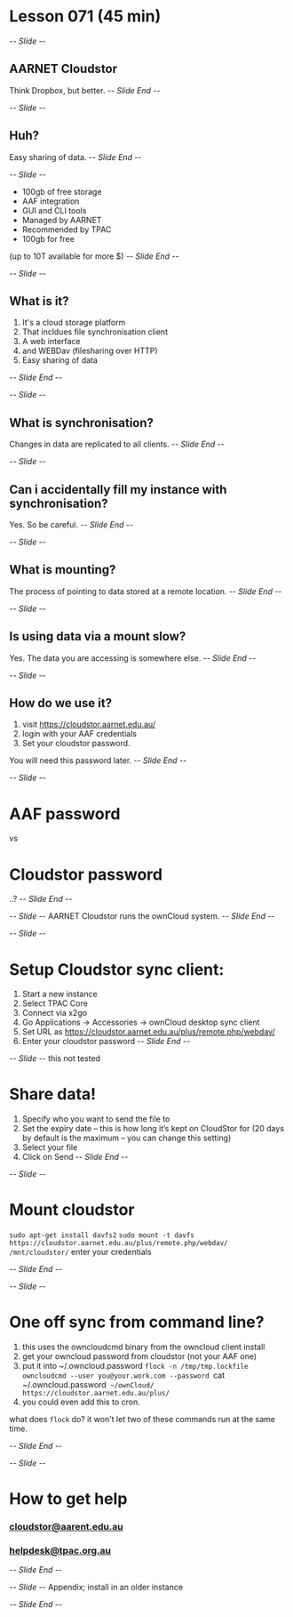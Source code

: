 # Lesson 071 (45 min)

-- *Slide* --
## AARNET Cloudstor

Think Dropbox, but better.
-- *Slide End* --

-- *Slide* --
## Huh?
Easy sharing of data.
-- *Slide End* --

-- *Slide* --
* 100gb of free storage
* AAF integration
* GUI and CLI tools
* Managed by AARNET
* Recommended by TPAC
* 100gb for free

(up to 10T available for more $)
-- *Slide End* --

-- *Slide* --
## What is it?
1. It's a cloud storage platform
1. That incldues file synchronisation client
1. A web interface
1. and WEBDav (filesharing over HTTP)
1. Easy sharing of data

-- *Slide End* --


-- *Slide* --
## What is synchronisation?

Changes in data are replicated to all clients.
-- *Slide End* --

-- *Slide* --
## Can i accidentally fill my instance with synchronisation?

Yes.  So be careful.
-- *Slide End* --

-- *Slide* --
## What is mounting?
The process of pointing to data stored at a remote location.
-- *Slide End* --

-- *Slide* --
## Is using data via a mount slow?

Yes.  The data you are accessing is somewhere else.
-- *Slide End* --

-- *Slide* --
## How do we use it?
1. visit https://cloudstor.aarnet.edu.au/
2. login with your AAF credentials
3. Set your cloudstor password.

You will need this password later.
-- *Slide End* --

-- *Slide* --
# AAF password
vs
# Cloudstor password 

..?
-- *Slide End* --

-- *Slide* --
AARNET Cloudstor runs the ownCloud system.
-- *Slide End* --

-- *Slide* --
# Setup Cloudstor sync client:
1. Start a new instance
1. Select TPAC Core
1. Connect via x2go
1. Go Applications -> Accessories -> ownCloud desktop sync client
1. Set URL as https://cloudstor.aarnet.edu.au/plus/remote.php/webdav/
1. Enter your cloudstor password
-- *Slide End* --

-- *Slide* --
this not tested

# Share data!
1. Specify who you want to send the file to
1. Set the expiry date – this is how long it’s kept on CloudStor for (20 days by default is the maximum – you can change this setting)
1. Select your file
1. Click on Send
-- *Slide End* --


-- *Slide* --
# Mount cloudstor
`sudo apt-get install davfs2`
`sudo mount -t davfs https://cloudstor.aarnet.edu.au/plus/remote.php/webdav/ /mnt/cloudstor/`
enter your credentials

-- *Slide End* --

-- *Slide* --
# One off sync from command line?
1. this uses the owncloudcmd binary from the owncloud client install
1. get your owncloud password from cloudstor (not your AAF one)
1. put it into ~/.owncloud.password
`flock -n /tmp/tmp.lockfile owncloudcmd --user you@your.work.com --password `cat ~/.owncloud.password` ~/ownCloud/ https://cloudstor.aarnet.edu.au/plus/`
1. you could even add this to cron.

what does `flock` do?  it won't let two of these commands run at the same time.

-- *Slide End* --

-- *Slide* --
# How to get help
### cloudstor@aarent.edu.au
### helpdesk@tpac.org.au
-- *Slide End* --

-- *Slide* --
Appendix; install in an older instance

-- *Slide End* --
